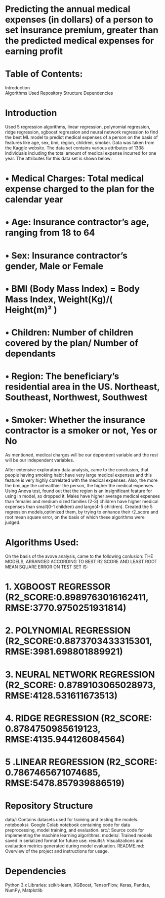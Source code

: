 # Predicting the annual medical expenses (in dollars) of a person to set insurance premium, greater than the predicted medical expenses for earning profit 

# Table of Contents:
Introduction<br>Algorithms Used  Repository Structure  Dependencies

# Introduction
Used 5 regression algorithms, linear regression, polynomial regression, ridge regression, xgboost regression and neural network regression to find the best ML model to predict medical expenses of a person on the basis of features like age, sex, bmi, region, children, smoker. Data was taken from the Kaggle website. The data set contains various attributes of 1338 individuals including the total amount of medical expense incurred for one year. The attributes for this data set is shown below: 

# • Medical Charges: Total medical expense charged to the plan for the calendar year
# • Age: Insurance contractor’s age, ranging from 18 to 64
# • Sex: Insurance contractor’s gender, Male or Female
# • BMI (Body Mass Index) = Body Mass Index, Weight(Kg)/( Height(m)² )
# • Children: Number of children covered by the plan/ Number of dependants
# • Region: The beneficiary’s residential area in the US. Northeast, Southeast, Northwest, Southwest
# • Smoker: Whether the insurance contractor is a smoker or not, Yes or No
As mentioned, medical charges will be our dependent variable and the rest will be our independent variables.

After extensive exploratory data analysis, came to the conclusion, that people having smoking habit have very large medical expenses and this feature is very highly correlated with the medical expenses. Also, the more the bmi,age the unhealthier the person, the higher the medical expenses. Using Anova test, found out that the region is an insignificant feature for using in model, so dropped it. Males have higher average medical expenses than females and medium sized families (2-3) children have higher medical expenses than small(0-1 children) and large(4-5 children). Created the 5 regression models,optimized them, by trying to enhance their r2_score and root mean square error, on the basis of which these algorithms were judged.

# Algorithms Used:
On the basis of the avove analysis, came to the following conlusion:
THE MODELS, ARRANGED ACCORDING TO BEST R2 SCORE AND LEAST ROOT MEAN SQUARE ERROR ON TEST SET IS:
# 1. XGBOOST REGRESSOR (R2_SCORE:0.8989763016162411, RMSE:3770.9750251931814)
# 2. POLYNOMIAL REGRESSION (R2_SCORE:0.8873703433315301, RMSE:3981.698801889921)
# 3. NEURAL NETWORK REGRESSION (R2_SCORE: 0.8789103065028973, RMSE:4128.531611673513)
# 4. RIDGE REGRESSION (R2_SCORE: 0.8784750985619123, RMSE:4135.944126084564)
# 5 .LINEAR REGRESSION (R2_SCORE: 0.7867465671074685, RMSE:5478.857939886519)

# Repository Structure
data/: Contains datasets used for training and testing the models.
notebooks/: Google Colab notebook containing code for data preprocessing, model training, and evaluation.
src/: Source code for implementing the machine learning algorithms.
models/: Trained models saved in serialized format for future use.
results/: Visualizations and evaluation metrics generated during model evaluation.
README.md: Overview of the project and instructions for usage.

# Dependencies
Python 3.x
Libraries: scikit-learn, XGBoost, TensorFlow, Keras, Pandas, NumPy, Matplotlib
